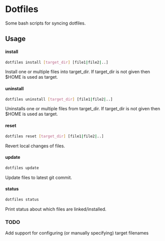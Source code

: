 # Dotfiles
Some bash scripts for syncing dotfiles.

## Usage
#### install
```sh
dotfiles install [target_dir] [file1|file2|..]
```
Install one or multiple files into target_dir. If target_dir is not given then $HOME is used as target.

#### uninstall
```sh
dotfiles uninstall [target_dir] [file1|file2|..]
```
Uninstalls one or multiple files from target_dir. If target_dir is not given then $HOME is used as target.

#### reset
```sh
dotfiles reset [target_dir] [file1|file2|..]
```
Revert local changes of files.

#### update
```sh
dotfiles update
```
Update files to latest git commit.


#### status
```sh
dotfiles status
```
Print status about which files are linked/installed.



### TODO
Add support for configuring (or manually specifying) target filenames
